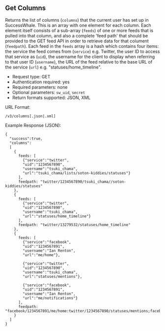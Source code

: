 Get Columns
-----------

Returns the list of columns (`columns`) that the current user has set up in SuccessWhale. This is an array with one element for each column. Each element itself consists of a sub-array (`feeds`) of one or more feeds that is pulled into that column, and also a complete 'feed path' that should be provided to the GET feed API in order to retrieve data for that colument (`feedpath`). Each feed in the `feeds` array is a hash which contains four items: the service the feed comes from (`service`) e.g. Twitter, the user ID to access that service as (`uid`), the username for the client to display when referring to that user ID (`username`), the URL of the feed relative to the base URL of the service (`url`) e.g. "statuses/home_timeline".

* Request type: GET
* Authentication required: yes
* Required parameters: none
* Optional parameters: `sw_uid`, `secret`
* Return formats supported: JSON, XML

URL Format:

    /v3/columns[.json|.xml]

Example Response (JSON):

    {
      "success":true,
      "columns":
      [
        {
          feeds: [
            {"service":"twitter",
            "uid":"1234567890",
            "username":"tsuki_chama",
            "url":"tsuki_chama/lists/soton-kiddies/statuses"}
          ],
          feedpath: "twitter/1234567890/tsuki_chama//soton-kiddies/statuses"
        },
        {
          feeds: [
            {"service":"twitter",
            "uid":"1234567890",
            "username":"tsuki_chama",
            "url":"statuses/home_timeline"}
          ],
          feedpath: "twitter/13279532/statuses/home_timeline"
        },
        {
          feeds: [
            {"service":"facebook",
            "uid":"1234567891",
            "username":"Ian Renton",
            "url":"me/home"},

            {"service":"twitter",
            "uid":"1234567890",
            "username":"tsuki_chama",
            "url":"statuses/mentions"},

            {"service":"facebook",
            "uid":"1234567891",
            "username":"Ian Renton",
            "url":"me/notifications"}
          ],
          feedpath: "facebook/1234567891/me/home:twitter/1234567890/statuses/mentions;facebook/1234567891/me/notifications"
        }
      ]
    }